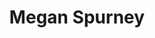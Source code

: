 ---
title: "Megan Spurney"
presenter_id: megan_spurney
permalink: /member_full_publications/megan_spurney
layout: member_all_publications
---